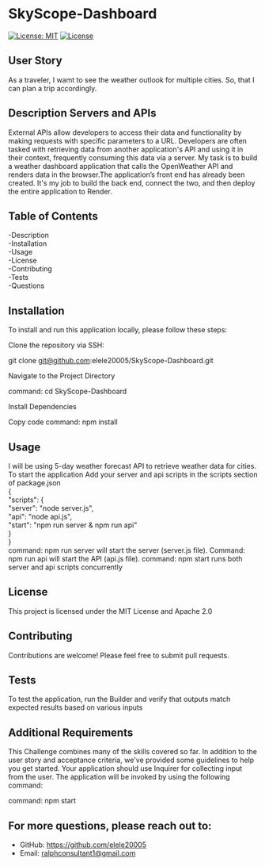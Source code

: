# SkyScope-Dashboard
[![License: MIT](https://img.shields.io/badge/License-MIT-yellow.svg)](https://opensource.org/licenses/MIT) 
[![License](https://img.shields.io/badge/License-Apache_2.0-blue.svg)](https://opensource.org/licenses/Apache-2.0) 

## User Story
As a traveler, I wamt to see the weather outlook for multiple cities. So, that I can plan a trip accordingly.

## Description Servers and APIs
External APIs allow developers to access their data and functionality by making requests with specific parameters to a URL. Developers are often tasked with retrieving data from another application's API and using it in their context, frequently consuming this data via a server. My task is to build a weather dashboard application that calls the OpenWeather API and renders data in the browser.The application’s front end has already been created. It's my job to build the back end, connect the two, and then deploy the entire application to Render.

## Table of Contents

-Description      
-Installation   
-Usage     
-License       
-Contributing       
-Tests        
-Questions

## Installation
To install and run this application locally, please follow these steps:

Clone the repository via SSH:

git clone git@github.com:elele20005/SkyScope-Dashboard.git
       
   Navigate to the Project Directory


 command: cd SkyScope-Dashboard
 
Install Dependencies

Copy code
command:  npm install

## Usage
I will be using 5-day weather forecast API to retrieve weather data for cities.
To start the application
Add your server and api scripts in the scripts section of package.json     
{         
"scripts": {      
 "server": "node server.js",      
   "api": "node api.js",         
    "start": "npm run server & npm run api"         
       }           
}        
command: npm run server will start the server (server.js file).
Command: npm run api will start the API (api.js file).
command: npm start runs both server and api scripts concurrently

## License
This project is licensed under the MIT License and Apache 2.0

## Contributing
Contributions are welcome! Please feel free to submit pull requests.

## Tests
To test the application, run the Builder and verify that outputs match expected results based on various inputs


## Additional Requirements
This Challenge combines many of the skills covered so far. In addition to the user story and acceptance criteria, we've provided some guidelines to help you get started. Your application should use Inquirer for collecting input from the user. The application will be invoked by using the following command:

command:  npm start 

## For more questions, please reach out to:
 
- GitHub: https://github.com/elele20005
- Email: ralphconsultant1@gmail.com
